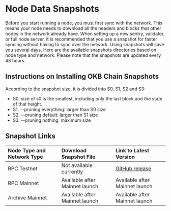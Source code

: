 # Node Data Snapshots
Before you start running a node, you must first sync with the network. This means your node needs to download all the headers and blocks that other nodes in the network already have.
When setting up a new sentry, validator, or full node server, it is recommended that you use a snapshot for faster syncing without having to sync over the network. Using snapshots will save you several days.
Here are the available snapshots directories based on node type and network. Please note that the snapshots are updated every 48 hours.

## Instructions on Installing OKB Chain Snapshots
According to the snapshot size, it is divided into S0, S1, S2 and S3:
- S0. size of s0 is the smallest, including only the last block and the state of that height.
- S1. --pruning everything: larger than S0 size
- S2. --pruning default: larger than S1 size
- S3. --pruning nothing: maximum size


## Snapshot Links
| Node Type and Network Type  | Download Snapshot File  | Link to Latest Version  |
| :------------------------------------------ | :------------ | :------------ |
| RPC Testnet  | Not available currently  | [GitHub release](https://static.okex.org/cdn/chain/okbc/snapshot/index.html "GitHub release")  |
| RPC Mainnet  | Available after Mainnet launch  | Available after Mainnet launch  |
| Archive Mainnet  | Available after Mainnet launch  | Available after Mainnet launch  |

